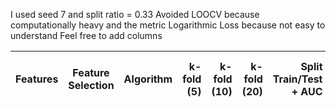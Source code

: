 I used seed 7 and split ratio = 0.33 
Avoided LOOCV because computationally heavy and the metric Logarithmic Loss because not easy to understand
Feel free to add columns 

|   Features    | Feature Selection | Algorithm  | k-fold (5)  | k-fold (10)  | k-fold (20)  | Split Train/Test + AUC | Split Train/Test + ConfMatr | 
| ------------- |:-------------:| -----:| -----:| -----:| -----:| -----:| -----:|
